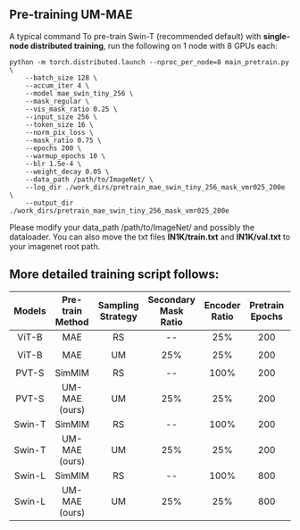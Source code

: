 ## Pre-training UM-MAE

A typical command To pre-train Swin-T (recommended default) with **single-node distributed training**, run the following on 1 node with 8 GPUs each:
```
python -m torch.distributed.launch --nproc_per_node=8 main_pretrain.py \
    --batch_size 128 \
    --accum_iter 4 \
    --model mae_swin_tiny_256 \
    --mask_regular \
    --vis_mask_ratio 0.25 \
    --input_size 256 \
    --token_size 16 \
    --norm_pix_loss \
    --mask_ratio 0.75 \
    --epochs 200 \
    --warmup_epochs 10 \
    --blr 1.5e-4 \
    --weight_decay 0.05 \
    --data_path /path/to/ImageNet/ \
    --log_dir ./work_dirs/pretrain_mae_swin_tiny_256_mask_vmr025_200e \
    --output_dir ./work_dirs/pretrain_mae_swin_tiny_256_mask_vmr025_200e 
```
Please modify your data_path /path/to/ImageNet/ and possibly the dataloader.
You can also move the txt files **IN1K/train.txt** and **IN1K/val.txt** to your imagenet root path.

## More detailed training script follows:
| Models  | Pre-train Method| Sampling Strategy | Secondary Mask Ratio | Encoder Ratio | Pretrain Epochs | Pretrain Command |
| :---:   | :---: | :---: | :---: | :---: | :---: | :---: |
| ViT-B   | MAE          | RS | --  | 25%  | 200 | ```make pretrain_mae_vit_base_patch16_dec512d2b_224_200e```|
| ViT-B   | MAE          | UM | 25% | 25%  | 200 | ```make pretrain_mae_vit_base_patch16_dec512d2b_224_mask_vmr025_200e```| 
| PVT-S   | SimMIM       | RS | --  | 100% | 200 | ```make pretrain_simmim_pvt_small_256_200e``` | 
| PVT-S   | UM-MAE (ours)| UM | 25% | 25%  | 200 | ```make pretrain_mae_pvt_small_256_mask_vmr025_200e```| 
| Swin-T  | SimMIM       | RS | --  | 100% | 200 | ```make pretrain_simmim_swin_tiny_256_200e```| 
| Swin-T  | UM-MAE (ours)| UM | 25% | 25%  | 200 | ```make pretrain_mae_swin_tiny_256_mask_vmr025_200e```| 
| Swin-L  | SimMIM       | RS | --  | 100% | 800 | see [official](https://github.com/microsoft/SimMIM) | 
| Swin-L  | UM-MAE (ours)| UM | 25% | 25%  | 800 | ```make pretrain_mae_swin_large_256_mask_vmr025_800e```| 
